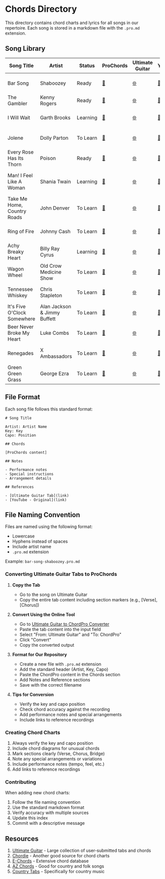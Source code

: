 # Chords Directory

This directory contains chord charts and lyrics for all songs in our repertoire. Each song is stored in a markdown file with the `.pro.md` extension.

## Song Library

| Song Title                  | Artist                       | Status   | ProChords                                           | Ultimate Guitar                                                                                | YouTube                                           | Notes                       |
| --------------------------- | ---------------------------- | -------- | --------------------------------------------------- | ---------------------------------------------------------------------------------------------- | ------------------------------------------------- | --------------------------- |
| Bar Song                    | Shaboozey                    | Ready    | [🎵](bar-song-shaboozey.pro.md)                     | [🌐](https://tabs.ultimate-guitar.com/tab/shaboozey/a-bar-song-tipsy-chords-5223882)           | [🎥](https://www.youtube.com/watch?v=WJZfRCLnZ8Q) | High energy opener          |
| The Gambler                 | Kenny Rogers                 | Ready    | [🎵](the-gambler-kenny-rogers.pro.md)               | [🌐](https://tabs.ultimate-guitar.com/tab/kenny-rogers/the-gambler-chords-627779)              | [🎥](https://www.youtube.com/watch?v=_FCld2UJMRg) | Classic singalong           |
| I Will Wait                 | Garth Brooks                 | Learning | [🎵](i-will-wait-garth-brooks.pro.md)               | [🌐](https://tabs.ultimate-guitar.com/tab/garth-brooks/i-will-wait-chords)                     | [🎥](https://www.youtube.com/watch?v=K9g-Yj8vcqk) | Perfect crowd pleaser       |
| Jolene                      | Dolly Parton                 | To Learn | [🎵](jolene-dolly-parton.pro.md)                    | [🌐](https://tabs.ultimate-guitar.com/tab/dolly-parton/jolene-chords)                          | [🎥](https://www.youtube.com/watch?v=Ixrje2rXLMA) | Follow with joke about exes |
| Every Rose Has Its Thorn    | Poison                       | Ready    | [🎵](every-rose-has-its-thorn-poison.pro.md)        | [🌐](https://tabs.ultimate-guitar.com/tab/poison/every-rose-has-its-thorn-chords)              | [🎥](https://www.youtube.com/watch?v=JkK8g6FMEXE) | Country-rock crossover      |
| Man! I Feel Like A Woman    | Shania Twain                 | Learning | [🎵](man-i-feel-like-a-woman-shania-twain.pro.md)   | [🌐](https://tabs.ultimate-guitar.com/tab/shania-twain/man-i-feel-like-a-woman-chords-1839726) | [🎥](https://www.youtube.com/watch?v=ZJL4UGSbeFg) | Post-costume change impact  |
| Take Me Home, Country Roads | John Denver                  | To Learn | [🎵](take-me-home-country-roads-john-denver.pro.md) | [🌐](https://tabs.ultimate-guitar.com/tab/john-denver/take-me-home-country-roads-chords)       | [🎥](https://www.youtube.com/watch?v=1vrEljMfXYo) | Massive singalong potential |
| Ring of Fire                | Johnny Cash                  | To Learn | [🎵](ring-of-fire-johnny-cash.pro.md)               | [🌐](https://tabs.ultimate-guitar.com/tab/johnny-cash/ring-of-fire-chords)                     | [🎥](https://www.youtube.com/watch?v=It7107ELQvY) | Change tempo mid-song       |
| Achy Breaky Heart           | Billy Ray Cyrus              | Learning | [🎵](achy-breaky-heart-billy-ray-cyrus.pro.md)      | [🌐](https://tabs.ultimate-guitar.com/tab/billy-ray-cyrus/achy-breaky-heart-chords)            | [🎥](https://www.youtube.com/watch?v=byQIPdHMpjc) | Line dancing segment        |
| Wagon Wheel                 | Old Crow Medicine Show       | To Learn | [🎵](wagon-wheel-old-crow-medicine-show.pro.md)     | [🌐](https://tabs.ultimate-guitar.com/tab/old-crow-medicine-show/wagon-wheel-chords)           | [🎥](https://www.youtube.com/watch?v=hvKyBcCDOB4) | Crowd favorite              |
| Tennessee Whiskey           | Chris Stapleton              | To Learn | [🎵](tennessee-whiskey-chris-stapleton.pro.md)      | [🌐](https://tabs.ultimate-guitar.com/tab/chris-stapleton/tennessee-whiskey-chords)            | [🎥](https://www.youtube.com/watch?v=4zAThXFO_2c) | "Something for the ladies"  |
| It's Five O'Clock Somewhere | Alan Jackson & Jimmy Buffett | To Learn | [🎵](its-five-oclock-somewhere-alan-jackson.pro.md) | [🌐](https://tabs.ultimate-guitar.com/tab/alan-jackson/its-five-oclock-somewhere-chords)       | [🎥](https://www.youtube.com/watch?v=5DMtfW3fIDU) | Bring out drink props       |
| Beer Never Broke My Heart   | Luke Combs                   | To Learn | [🎵](beer-never-broke-my-heart-luke-combs.pro.md)   | [🌐](https://tabs.ultimate-guitar.com/tab/luke-combs/beer-never-broke-my-heart-chords)         | [🎥](https://www.youtube.com/watch?v=5DMtfW3fIDU) | Acoustic with foot stomps   |
| Renegades                   | X Ambassadors                | To Learn | [🎵](renegades-x-ambassadors.pro.md)                | [🌐](https://tabs.ultimate-guitar.com/tab/x-ambassadors/renegades-chords)                      | [🎥](https://www.youtube.com/watch?v=5DMtfW3fIDU) | High energy finale          |
| Green Green Grass           | George Ezra                  | To Learn | [🎵](green-green-grass-george-ezra.pro.md)          | [🌐](https://tabs.ultimate-guitar.com/tab/george-ezra/green-green-grass-chords)                | [🎥](https://www.youtube.com/watch?v=5DMtfW3fIDU) | Perfect encore song         |

## File Format

Each song file follows this standard format:

```
# Song Title

Artist: Artist Name
Key: Key
Capo: Position

## Chords

[ProChords content]

## Notes

- Performance notes
- Special instructions
- Arrangement details

## References

- [Ultimate Guitar Tab](link)
- [YouTube - Original](link)
```

## File Naming Convention

Files are named using the following format:

- Lowercase
- Hyphens instead of spaces
- Include artist name
- `.pro.md` extension

Example: `bar-song-shaboozey.pro.md`

### Converting Ultimate Guitar Tabs to ProChords

1. **Copy the Tab**

   - Go to the song on Ultimate Guitar
   - Copy the entire tab content including section markers (e.g., [Verse], [Chorus])

2. **Convert Using the Online Tool**

   - Go to [Ultimate Guitar to ChordPro Converter](https://ultimate.ftes.de/)
   - Paste the tab content into the input field
   - Select "From: Ultimate Guitar" and "To: ChordPro"
   - Click "Convert"
   - Copy the converted output

3. **Format for Our Repository**

   - Create a new file with `.pro.md` extension
   - Add the standard header (Artist, Key, Capo)
   - Paste the ChordPro content in the Chords section
   - Add Notes and Reference sections
   - Save with the correct filename

4. **Tips for Conversion**
   - Verify the key and capo position
   - Check chord accuracy against the recording
   - Add performance notes and special arrangements
   - Include links to reference recordings

### Creating Chord Charts

1. Always verify the key and capo position
2. Include chord diagrams for unusual chords
3. Mark sections clearly (Verse, Chorus, Bridge)
4. Note any special arrangements or variations
5. Include performance notes (tempo, feel, etc.)
6. Add links to reference recordings

### Contributing

When adding new chord charts:

1. Follow the file naming convention
2. Use the standard markdown format
3. Verify accuracy with multiple sources
4. Update this index
5. Commit with a descriptive message

## Resources

1. [Ultimate Guitar](https://www.ultimate-guitar.com/) - Large collection of user-submitted tabs and chords
2. [Chordie](https://chordie.com/) - Another good source for chord charts
3. [E-Chords](https://www.e-chords.com/) - Extensive chord database
4. [AZ Chords](https://www.azchords.com/) - Good for country and folk songs
5. [Country Tabs](https://www.countrytabs.com/) - Specifically for country music

